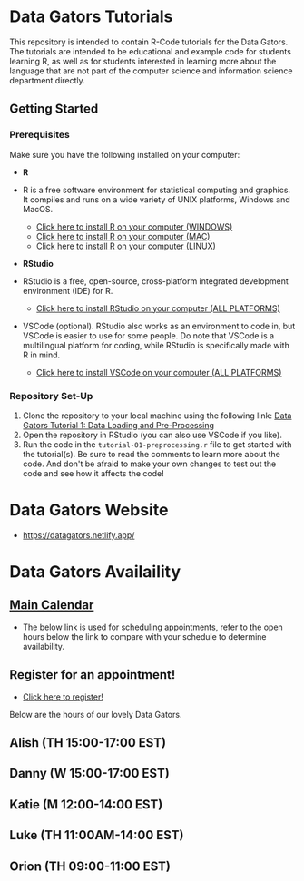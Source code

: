 # Data Gators Tutorials

This repository is intended to contain R-Code tutorials for the Data Gators. The tutorials are intended to be educational and example code for students learning R, as well as for students interested in learning more about the language that are not part of the computer science and information science department directly.

## Getting Started

### Prerequisites

Make sure you have the following installed on your computer:

- **R**
- R is a free software environment for statistical computing and graphics. It compiles and runs on a wide variety of UNIX platforms, Windows and MacOS.

  - [Click here to install R on your computer (WINDOWS)](https://cran.r-project.org/bin/windows/base/)
  - [Click here to install R on your computer (MAC)](https://cran.r-project.org/bin/macosx/)
  - [Click here to install R on your computer (LINUX)](https://cran.r-project.org/bin/linux/)
- **RStudio**
- RStudio is a free, open-source, cross-platform integrated development environment (IDE) for R.

  - [Click here to install RStudio on your computer (ALL PLATFORMS)](https://posit.co/download/rstudio-desktop/)
- VSCode (optional). RStudio also works as an environment to code in, but VSCode is easier to use for some people. Do note that VSCode is a multilingual platform for coding, while RStudio is specifically made with R in mind.

  - [Click here to install VSCode on your computer (ALL PLATFORMS)](https://code.visualstudio.com/Download)

### Repository Set-Up

1. Clone the repository to your local machine using the following link: [Data Gators Tutorial 1: Data Loading and Pre-Processing]()
2. Open the repository in RStudio (you can also use VSCode if you like).
3. Run the code in the `tutorial-01-preprocessing.r` file to get started with the tutorial(s). Be sure to read the comments to learn more about the code. And don't be afraid to make your own changes to test out the code and see how it affects the code!

# Data Gators Website

- https://datagators.netlify.app/

# Data Gators Availaility

## [Main Calendar](https://calendar.google.com/calendar/u/0/r?cid=Y19lOWY2YjRmZGU3ZjQ5MWZmZjI3NjdjZGJhOGY3N2ZlMmE5MjQxZTViYmFhNDU4NDFkNDAzODI5MmNjMWY3MWZhQGdyb3VwLmNhbGVuZGFyLmdvb2dsZS5jb20)

- The below link is used for scheduling appointments, refer to the open hours below the link to compare with your schedule to determine availability.

## Register for an appointment!

- [Click here to register!](https://data-gators.com/contacts/calendar/)

Below are the hours of our lovely Data Gators.

## Alish (TH 15:00-17:00 EST)

## Danny (W 15:00-17:00 EST)

## Katie (M 12:00-14:00 EST)

## Luke (TH 11:00AM-14:00 EST)

## Orion (TH 09:00-11:00 EST)
